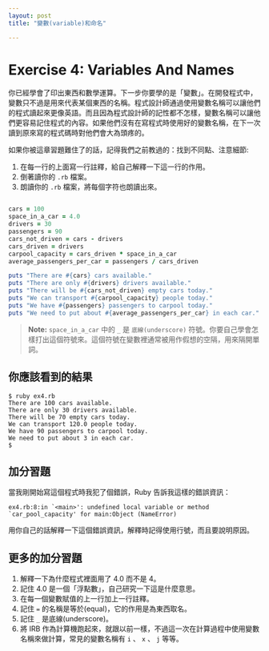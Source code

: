 ```yaml
---
layout: post
title: "變數(variable)和命名"

---
```


# Exercise 4: Variables And Names

你已經學會了印出東西和數學運算。下一步你要學的是「變數」。在開發程式中，變數只不過是用來代表某個東西的名稱。程式設計師通過使用變數名稱可以讓他們的程式讀起來更像英語。而且因為程式設計師的記性都不怎樣，變數名稱可以讓他們更容易記住程式的內容。如果他們沒有在寫程式時使用好的變數名稱，在下一次讀到原來寫的程式碼時對他們會大為頭疼的。 

如果你被這章習題難住了的話，記得我們之前教過的：找到不同點、注意細節:

1. 在每一行的上面寫一行註釋，給自己解釋一下這一行的作用。
2. 倒著讀你的 `.rb` 檔案。
3. 朗讀你的 `.rb` 檔案，將每個字符也朗讀出來。

```ruby

cars = 100
space_in_a_car = 4.0
drivers = 30
passengers = 90
cars_not_driven = cars - drivers
cars_driven = drivers
carpool_capacity = cars_driven * space_in_a_car
average_passengers_per_car = passengers / cars_driven

puts "There are #{cars} cars available."
puts "There are only #{drivers} drivers available."
puts "There will be #{cars_not_driven} empty cars today."
puts "We can transport #{carpool_capacity} people today."
puts "We have #{passengers} passengers to carpool today."
puts "We need to put about #{average_passengers_per_car} in each car."

```

> **Note:** `space_in_a_car` 中的 `_` 是 `底線(underscore)` 符號。你要自己學會怎樣打出這個符號來。這個符號在變數裡通常被用作假想的空隔，用來隔開單詞。

## 你應該看到的結果

    $ ruby ex4.rb
    There are 100 cars available.
    There are only 30 drivers available.
    There will be 70 empty cars today.
    We can transport 120.0 people today.
    We have 90 passengers to carpool today.
    We need to put about 3 in each car.
    $

## 加分習題

當我剛開始寫這個程式時我犯了個錯誤，Ruby 告訴我這樣的錯誤資訊：

    ex4.rb:8:in `<main>': undefined local variable or method `car_pool_capacity' for main:Object (NameError)

用你自己的話解釋一下這個錯誤資訊，解釋時記得使用行號，而且要說明原因。

## 更多的加分習題

1. 解釋一下為什麼程式裡面用了 4.0 而不是 4。
2. 記住 4.0 是一個「浮點數」，自己研究一下這是什麼意思。
3. 在每一個變數賦值的上一行加上一行註釋。
4. 記住 `=` 的名稱是等於(equal)，它的作用是為東西取名。
5. 記住 `_` 是底線(underscore)。
6. 將 IRB 作為計算機跑起來，就跟以前一樣，不過這一次在計算過程中使用變數名稱來做計算，常見的變數名稱有 `i` 、 `x` 、 `j` 等等。

